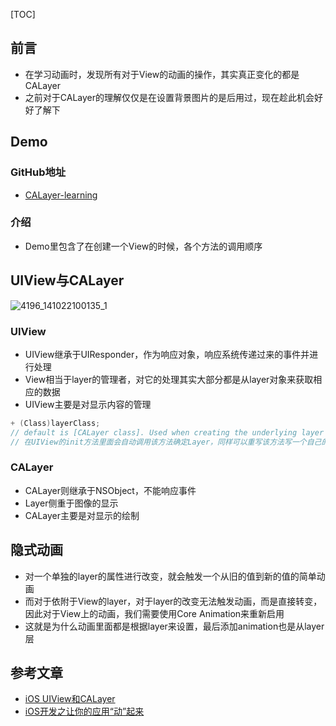 [TOC]

## 前言
- 在学习动画时，发现所有对于View的动画的操作，其实真正变化的都是CALayer
- 之前对于CALayer的理解仅仅是在设置背景图片的是后用过，现在趁此机会好好了解下

## Demo
### GitHub地址
- [CALayer-learning](https://github.com/KevinAshen/CALayer-learning)
### 介绍
- Demo里包含了在创建一个View的时候，各个方法的调用顺序

## UIView与CALayer

![4196_141022100135_1](http://www.cocoachina.com/cms/uploads/allimg/141022/4196_141022100135_1.png)

### UIView
- UIView继承于UIResponder，作为响应对象，响应系统传递过来的事件并进行处理
- View相当于layer的管理者，对它的处理其实大部分都是从layer对象来获取相应的数据
- UIView主要是对显示内容的管理
```objective-c
+ (Class)layerClass;                        
// default is [CALayer class]. Used when creating the underlying layer for the view.
// 在UIView的init方法里面会自动调用该方法确定Layer，同样可以重写该方法写一个自己的Layer 
```
### CALayer
- CALayer则继承于NSObject，不能响应事件
- Layer侧重于图像的显示
- CALayer主要是对显示的绘制

## 隐式动画
- 对一个单独的layer的属性进行改变，就会触发一个从旧的值到新的值的简单动画
- 而对于依附于View的layer，对于layer的改变无法触发动画，而是直接转变，因此对于View上的动画，我们需要使用Core Animation来重新启用
- 这就是为什么动画里面都是根据layer来设置，最后添加animation也是从layer层

## 参考文章

- [iOS UIView和CALayer](https://www.jianshu.com/p/ed40da9303b1)
- [iOS开发之让你的应用“动”起来]([http://www.cocoachina.com/ios/20141022/10005.html](http://www.cocoachina.com/ios/20141022/10005.html))